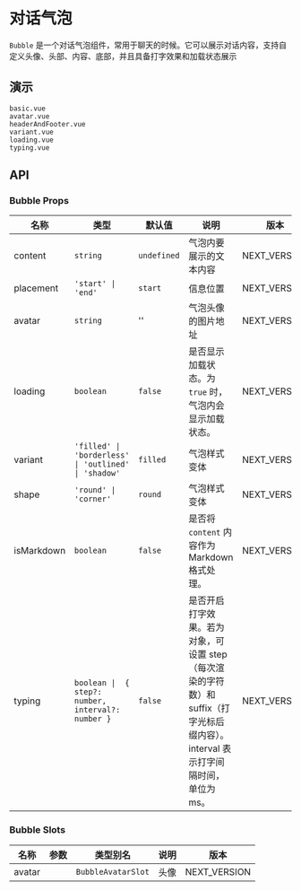 # 对话气泡

`Bubble` 是一个对话气泡组件，常用于聊天的时候。它可以展示对话内容，支持自定义头像、头部、内容、底部，并且具备打字效果和加载状态展示

## 演示

```demo
basic.vue
avatar.vue
headerAndFooter.vue
variant.vue
loading.vue
typing.vue
```

## API

### Bubble Props

| 名称 | 类型 | 默认值 | 说明 | 版本 |
| --- | --- | --- | --- | --- |
| content | `string` | `undefined` | 气泡内要展示的文本内容 | NEXT_VERSION |
| placement | `'start' \| 'end'` | `start` | 信息位置 | NEXT_VERSION |
| avatar | `string` | '' | 气泡头像的图片地址 | NEXT_VERSION |
| loading | `boolean` | `false` | 是否显示加载状态。为 `true` 时，气泡内会显示加载状态。 | NEXT_VERSION |
| variant | `'filled' \| 'borderless' \| 'outlined' \| 'shadow'` | `filled` | 气泡样式变体 | NEXT_VERSION |
| shape | `'round' \| 'corner'` | `round` | 气泡样式变体 | NEXT_VERSION |
| isMarkdown | `boolean` | `false` | 是否将 `content` 内容作为 Markdown 格式处理。 | NEXT_VERSION |
| typing | `boolean \|  { step?: number, interval?: number }` | `false` | 是否开启打字效果。若为对象，可设置 step（每次渲染的字符数）和 suffix（打字光标后缀内容）。interval 表示打字间隔时间，单位为 ms。 | NEXT_VERSION |

### Bubble Slots

| 名称   | 参数 | 类型别名           | 说明 | 版本         |
| ------ | ---- | ------------------ | ---- | ------------ |
| avatar |      | `BubbleAvatarSlot` | 头像 | NEXT_VERSION |
